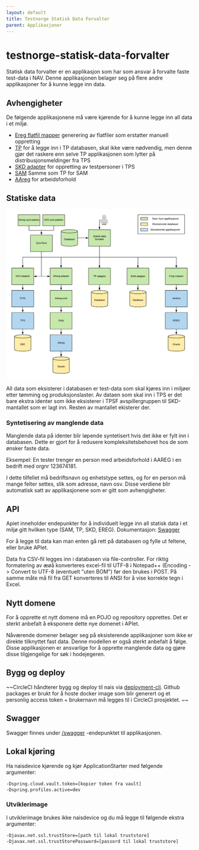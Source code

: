 ```yaml
---
layout: default
title: Testnorge Statisk Data Forvalter
parent: Applikasjoner
---
```


# testnorge-statisk-data-forvalter

Statisk data forvalter er en applikasjon som har som ansvar å forvalte faste test-data i NAV. 
Denne applikasjonen belager seg på flere andre applikasjoner for å kunne legge inn data. 

## Avhengigheter

De følgende applikasjonene må være kjørende for å kunne legge inn all data i et miljø. 

 - [Ereg flatfil mapper](https://github.com/navikt/testnorge-ereg-mapper) generering av flatfiler som erstatter manuell oppretting
 - [TP](https://stash.adeo.no/projects/FEL/repos/testnorge-tp/browse) for å legge inn i TP databasen, skal ikke være 
 nødvendig, men denne gjør det raskere enn selve TP applikasjonen som lytter på distribusjonsmeldinger fra TPS 
 - [SKD adapter](https://stash.adeo.no/projects/FEL/repos/testnorge-skd/browse) for oppretting av testpersoner i TPS
 - [SAM](https://stash.adeo.no/projects/FEL/repos/testnorge-sam/browse) Samme som TP for SAM
 - [AAreg](https://stash.adeo.no/projects/FEL/repos/testnorge-aareg/browse) for arbeidsforhold
 
## Statiske data

![Faste data flowchart](./doc/images/Faste%20data%20flowchart.png "Faste data flowchart")


All data som eksisterer i databasen er test-data som skal kjøres inn i miljøer etter tømming og produksjonslaster.
Av dataen som skal inn i TPS er det bare ekstra identer som ikke eksisterer i TPSF avspillergruppen til SKD-mantallet som
er lagt inn. Resten av mantallet ekisterer der. 

### Syntetisering av manglende data
Manglende data på identer blir løpende syntetisert hvis det ikke er fylt inn i databasen. Dette er gjort for å redusere
kompleksitetsbehovet hos de som ønsker faste data. 

Eksempel: En tester trenger en person med arbeidsforhold i AAREG i en bedrift med orgnr 123674181. 

I dette tilfellet må bedriftsnavn og enhetstype settes, og for en person må mange felter settes, slik som adresse, navn osv. Disse verdiene blir automatisk satt av applikasjonene som er gitt som avhengigheter. 
 
## API

Apiet inneholder endepunkter for å individuelt legge inn all statisk data i et miljø gitt hvilken type (SAM, TP, SKD, EREG).
Dokumentasjon: [Swagger](https://testnorge-statisk-data-forvalter.nais.preprod.local/swagger-ui.html)

For å legge til data kan man enten gå rett på databasen og fylle ut feltene, eller bruke APIet. 

Data fra CSV-fil legges inn i databasen via file-controller. For riktig formatering av æøå konverteres excel-fil til UTF-8 i Notepad++ (Encoding -> Convert to UTF-8 (eventuelt "uten BOM") før den brukes i POST. På samme måte må fil fra GET konverteres til ANSI for å vise korrekte tegn i Excel.   


## Nytt domene

For å opprette et nytt domene må en POJO og repository opprettes. Det er sterkt anbefalt å eksponere dette nye domenet i APIet.

Nåværende domener belager seg på eksisterende applikasjoner som ikke er direkte tilknyttet fast data. Denne modellen er også
sterkt anbefalt å følge. Disse applikasjonen er ansvarlige for å opprette manglende data og gjøre disse tilgjengelige for søk i hodejegeren. 


## Bygg og deploy

~~CircleCI håndterer bygg og deploy til nais via [deployment-cli](https://github.com/navikt/deployment-cli). Github packages er brukt for å hoste docker image som blir generert og et personlig access token + brukernavn må legges til i CircleCI prosjektet. ~~

## Swagger
Swagger finnes under [/swagger](https://testnorge-statisk-data-forvalter.dev.intern.nav.no/swagger) -endepunktet til applikasjonen.

## Lokal kjøring
Ha naisdevice kjørende og kjør ApplicationStarter med følgende argumenter:
```
-Dspring.cloud.vault.token=[kopier token fra vault]
-Dspring.profiles.active=dev
```

### Utviklerimage
I utviklerimage brukes ikke naisdevice og du må legge til følgende ekstra argumenter:
```
-Djavax.net.ssl.trustStore=[path til lokal truststore]
-Djavax.net.ssl.trustStorePassword=[passord til lokal truststore]
```
